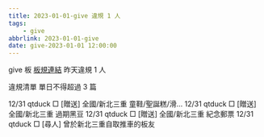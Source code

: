 ```yaml
---
title: 2023-01-01-give 違規 1 人
tags:
    - give
abbrlink: 2023-01-01-give
date: give-2023-01-01 12:00:00
---
```

give 板 [板規連結](https://www.ptt.cc/bbs/give/M.1612495900.A.C32.html)
昨天違規 1 人
<!-- more -->

違規清單
單日不得超過 3 篇

12/31 qtduck □ [贈送] 全國/新北三重 童鞋/聖誕糕/滑…
12/31 qtduck □ [贈送] 全國/新北三重 過期黑豆
12/31 qtduck □ [贈送] 全國/新北三重 紀念郵票
12/31 qtduck □ [尋人] 曾於新北三重自取推車的板友